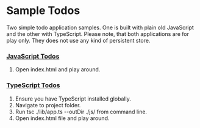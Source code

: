 # Sample Todos
Two simple todo application samples. One is built with plain old JavaScript and the other with TypeScript. Please note, that both applications are for play only. They does not use any kind of persistent store.

### [JavaScript Todos](https://github.com/iamhm/sample-todos/tree/master/js-todo)
1. Open index.html and play around.

### [TypeScript Todos](https://github.com/iamhm/sample-todos/tree/master/ts-todo)
1. Ensure you have TypeScript installed globally.
2. Navigate to project folder.
3. Run tsc ./lib/app.ts --outDir ./js/ from command line.
4. Open index.html file and play around.
